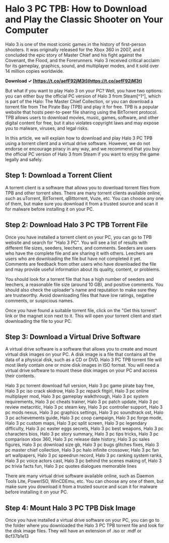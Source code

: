 # Halo 3 PC TPB: How to Download and Play the Classic Shooter on Your Computer
 
Halo 3 is one of the most iconic games in the history of first-person shooters. It was originally released for the Xbox 360 in 2007, and it concluded the epic story of Master Chief and his fight against the Covenant, the Flood, and the Forerunners. Halo 3 received critical acclaim for its gameplay, graphics, sound, and multiplayer modes, and it sold over 14 million copies worldwide.
 
**Download ✓ [https://t.co/aefF92jM3t](https://t.co/aefF92jM3t)**


 
But what if you want to play Halo 3 on your PC? Well, you have two options: you can either buy the official PC version of Halo 3 from Steam[^1^], which is part of the Halo: The Master Chief Collection, or you can download a torrent file from The Pirate Bay (TPB) and play it for free. TPB is a popular website that hosts peer-to-peer file sharing using the BitTorrent protocol. TPB allows users to download movies, music, games, software, and other digital content for free, but it also violates copyright laws and may expose you to malware, viruses, and legal risks.
 
In this article, we will explain how to download and play Halo 3 PC TPB using a torrent client and a virtual drive software. However, we do not endorse or encourage piracy in any way, and we recommend that you buy the official PC version of Halo 3 from Steam if you want to enjoy the game legally and safely.
 
## Step 1: Download a Torrent Client
 
A torrent client is a software that allows you to download torrent files from TPB and other torrent sites. There are many torrent clients available online, such as uTorrent, BitTorrent, qBittorrent, Vuze, etc. You can choose any one of them, but make sure you download it from a trusted source and scan it for malware before installing it on your PC.
 
## Step 2: Download Halo 3 PC TPB Torrent File
 
Once you have installed a torrent client on your PC, you can go to TPB website and search for "Halo 3 PC". You will see a list of results with different file sizes, seeders, leechers, and comments. Seeders are users who have the complete file and are sharing it with others. Leechers are users who are downloading the file but have not completed it yet. Comments are feedback from other users who have downloaded the file and may provide useful information about its quality, content, or problems.
 
You should look for a torrent file that has a high number of seeders and leechers, a reasonable file size (around 10 GB), and positive comments. You should also check the uploader's name and reputation to make sure they are trustworthy. Avoid downloading files that have low ratings, negative comments, or suspicious names.
 
Once you have found a suitable torrent file, click on the "Get this torrent" link or the magnet icon next to it. This will open your torrent client and start downloading the file to your PC.
 
## Step 3: Download a Virtual Drive Software
 
A virtual drive software is a software that allows you to create and mount virtual disk images on your PC. A disk image is a file that contains all the data of a physical disk, such as a CD or DVD. Halo 3 PC TPB torrent file will most likely contain one or more disk images in ISO format. You will need a virtual drive software to mount these disk images on your PC and access their contents.
 
Halo 3 pc torrent download full version,  Halo 3 pc game pirate bay free,  Halo 3 pc iso crack skidrow,  Halo 3 pc repack fitgirl,  Halo 3 pc online multiplayer mod,  Halo 3 pc gameplay walkthrough,  Halo 3 pc system requirements,  Halo 3 pc cheats trainer,  Halo 3 pc patch update,  Halo 3 pc review metacritic,  Halo 3 pc steam key,  Halo 3 pc controller support,  Halo 3 pc mods nexus,  Halo 3 pc graphics settings,  Halo 3 pc soundtrack ost,  Halo 3 pc achievements guide,  Halo 3 pc coop campaign,  Halo 3 pc forge mode,  Halo 3 pc custom maps,  Halo 3 pc split screen,  Halo 3 pc legendary difficulty,  Halo 3 pc easter eggs secrets,  Halo 3 pc best weapons,  Halo 3 pc characters bios,  Halo 3 pc story summary,  Halo 3 pc tips tricks,  Halo 3 pc comparison xbox 360,  Halo 3 pc release date history,  Halo 3 pc sales figures,  Halo 3 pc download size gb,  Halo 3 pc bugs glitches fixes,  Halo 3 pc master chief collection,  Halo 3 pc halo infinite crossover,  Halo 3 pc fan art wallpapers,  Halo 3 pc speedrun record,  Halo 3 pc ranking system ranks,  Halo 3 pc voice actors cast,  Halo 3 pc behind the scenes making of,  Halo 3 pc trivia facts fun,  Halo 3 pc quotes dialogues memorable lines
 
There are many virtual drive software available online, such as Daemon Tools Lite, PowerISO, WinCDEmu, etc. You can choose any one of them, but make sure you download it from a trusted source and scan it for malware before installing it on your PC.
 
## Step 4: Mount Halo 3 PC TPB Disk Image
 
Once you have installed a virtual drive software on your PC, you can go to the folder where you downloaded the Halo 3 PC TPB torrent file and look for the disk image files. They will have an extension of .iso or .mdf or
 8cf37b1e13
 
